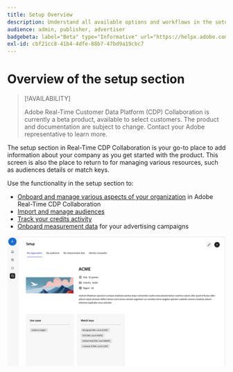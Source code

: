 ```yaml
---
title: Setup Overview
description: Understand all available options and workflows in the setup section of Adobe Real-Time CDP Collaboration
audience: admin, publisher, advertiser
badgebeta: label="Beta" type="Informative" url="https://helpx.adobe.com/legal/product-descriptions/real-time-customer-data-platform-b2b-edition-prime-and-ultimate-packages.html newtab=true"
exl-id: cbf21cc8-41b4-4dfe-88b7-47bd9a19cbc7
---
```

# Overview of the setup section

>[!AVAILABILITY]
>
>Adobe Real-Time Customer Data Platform (CDP) Collaboration is currently a beta product, available to select customers. The product and documentation are subject to change. Contact your Adobe representative to learn more.

The setup section in Real-Time CDP Collaboration is your go-to place to add information about your company as you get started with the product. This screen is also the place to return to for managing various resources, such as audiences details or match keys.

Use the functionality in the setup section to:

* [Onboard and manage various aspects of your organization](/help/guide/setup/onboard-organization.md) in Adobe Real-Time CDP Collaboration 
* [Import and manage audiences](/help/guide/setup/onboard-audiences.md)
* [Track your credits activity](/help/guide/setup/my-activity.md)
* [Onboard measurement data](/help/guide/setup/onboard-measurement-data.md) for your advertising campaigns 

<!--

* [Import and manage identity crosswalks](/help/guide/setup/identity-crosswalk.md) *(not part of the beta release)*

-->

![Setup page](/help/assets/setup/setup-page.png)
